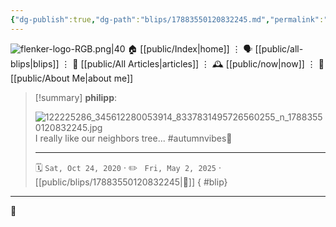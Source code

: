```yaml
---
{"dg-publish":true,"dg-path":"blips/17883550120832245.md","permalink":"/blips/17883550120832245/","title":"philipp on instagram @ 2020-10-24","created":"2020-10-24T07:41:00","updated":"2025-05-02T17:43:07"}
---
```



<div class="transclusion internal-embed is-loaded"><div class="markdown-embed">




![flenker-logo-RGB.png|40](/img/user/attachments/flenker-logo-RGB.png)
🏠 [[public/Index\|home]]  ⋮ 🗣️ [[public/all-blips\|blips]] ⋮  📝 [[public/All Articles\|articles]]  ⋮ 🕰️ [[public/now\|now]] ⋮ 🪪 [[public/About Me\|about me]]


</div></div>


> [!summary] **philipp**:
>
> ![122225286_345612280053914_8337831495726560255_n_17883550120832245.jpg](/img/user/attachments/122225286_345612280053914_8337831495726560255_n_17883550120832245.jpg)
> I really like our neighbors tree... #autumnvibes🍁
> - - -
>
> 🗓️ <code>Sat, Oct 24, 2020</code>  · ✏️ <code> Fri, May 2, 2025</code>  · [[public/blips/17883550120832245\|🔗]]
{ #blip}


- - -

 👾
